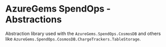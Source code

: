 # AzureGems SpendOps - Abstractions

Abstraction library used with the `AzureGems.SpendOps.CosmosDB` and others like `AzureGems.SpendOps.CosmosDB.ChargeTrackers.TableStorage`.
